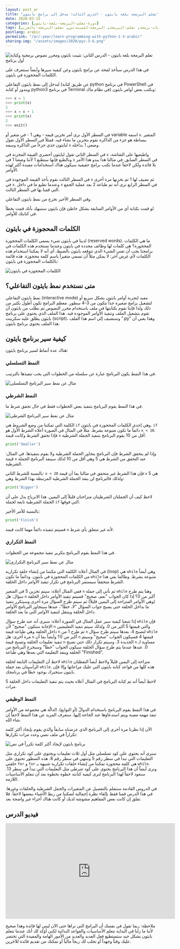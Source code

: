 ```yaml
---
layout: post_ar
title: "تعلم البرمجة بلغة بايثون - الدرس الثالث: مدخل إلى برامج بايثون"
date: 2020-03-15
categories: [دورة-تعلم-البرمجة-بلغة-بايثون] 
tags: [بايثون, برمجة, لغات-برمجة, تعلم-البرمجة, البرمجة-للمبتدئين, تعلم-البرمجة-بالعربي]
postlang: arabic 
permalink: "/ar/:year/learn-programming-with-python-1-3-arabic"
sharing-img: "/assets/images/2020/pyc-3-6.png"
---
```




![تعلم البرمجة بلغة بايثون - الدرس الثاني: تثبيت بايثون ومحرر نصوص برمجية وكتابة أول برنامج](/assets/images/2020/pyc-3-6.png)

في هذا الدرس سنأخذ لمحة عن برامج بايثون وعن كيفية سيرها وأيضاً سنتعرف على الكلمات المحجوزة في بايثون.

لندخل إلى نمط بايثون التفاعلي (عن طريق كتابة python في برنامج PowerShell في ويندوز أو كتابة python3 في برنامج Terminal في نظام ماك) ونكتب بعض أوامر بايثون:

```python
>>> x = 1
>>> print(x)
1
>>> x = x + 1
>>> print(x)
2
>>> exit()
```

في السطر الأول نرى أمر تخزين قيمة - وهي 1 - في متغير أو variable اسمه `x`. المتغير ببساطة هو جزء من الذاكرة نقوم بتخزين ما نشاء فيه. فمثلاً في السطر الأول نقول لبايثون خذي جزءاً من الذاكرة وسمه `x` وضعي 1 بداخله.

في السطر الثاني نقول لبايثون أحضري القيمة المخزنة في `x` واطبعيها على الشاشة، وبالطبع فإنها ستطبع 1 لأننا وضعنا 1 في `x` في السطر السابق. في مثالنا هذا يبدو هذا الأمر بلا فائدة ولكن لاحقاً عندما نكتب برامج حقيقية سيكون هناك استخدامات مفيدة أكثر لهذه الأوامر.

في السطر الثالث نقوم بأخذ القيمة الموجودة في `x` ثم نضيف لها 1 ثم نخزنها مرة أخرى في `x`. وعندما نطبع ما في داخل `x` في السطر الرابع نرى أنه تم طباعة 2 بعد عملية الجمع التي قمنا بها في السطر الثالث.

وفي السطر الأخير نخرج من نمط بايثون التفاعلي.

لو قمت بكتابة أي من الأوامر السابقة بشكل خاطئ فإن بايثون ستنبهك بأنك قمت بخطأ في كتابتك للأوامر.

## الكلمات المحجوزة في بايثون

لدينا في بايثون شيء يسمى الكلمات المحجوزة (reserved words). ما هي الكلمات المحجوزة؟ هي كلمات لها وظائف محددة في بايثون وعندما نستخدم هذه الكلمات في برامجنا يجب أن تعني الشيء الذي تتوقعه بايثون بالضبط، أي أنه لا يمكننا استخدام هذه الكلمات لأي غرض آخر: لا يمكن مثلاً أن تسمي متغيراً باسم كلمة محجوزة. هذه قائمة بالكلمات المحجوزة في بايثون:

![الكلمات المحجوزة في بايثون](/assets/images/2020/pyc-3-1.png)

## متى نستخدم نمط بايثون التفاعلي؟

نمط بايثون التفاعلي (interactive mode) مفيد لتجربة أوامر بايثون بشكل سريع أو لتشغيل برامج صغيرة جداً تتكون من 3-4 سطور. معظم البرامج تكون أطول بكثير من ذلك ولذا فإننا نقوم بكتابتها في ملف باستخدام محرر النصوص ثم نطلب من بايثون أن تقوم بتشغيل الملف وتنفيذ الأوامر الموجودة فيه. هذا الملف الذي يحتوي على برنامج بايثون يطلق عليه سكريبت (script)، وسنضيف إلى اسم هذا الملف ".py" وهذا يعني أن هذا الملف يحتوي برنامج بايثون.

## كيفية سير برنامج بايثون

هناك عدة أنماط لسير برنامج بايثون:

### النمط التسلسلي

في هذا النمط يكون البرنامج عبارة عن سلسلة من الخطوات التي يجب تنفيذها بالترتيب.

![مثال عن نمط سير البرنامج التسلسلي](/assets/images/2020/pyc-3-2.png)

### النمط الشرطي

في هذا النمط يقوم البرنامج بتنفيذ بعض الخطوات فقط في حال تحقق شرط ما.

![مثال عن نمط سير البرنامج الشرطي](/assets/images/2020/pyc-3-3.png)

الكلمة التي تمكننا من وضع الشروط هي `if` وهي إحدى الكلمات المحجوزة في بايثون. `if` دائماً ما تكون متبوعة بشرط. مثلاً في المثال في الصورة أعلاه الشرط الأول هو `x < 10`. فإذا تحقق الشرط وكانت قيمة `x` أقل من 10 يقوم البرنامج بتنفيذ الجملة الشرطية:

```python
print('Smaller')
```

وإذا لم يتحقق الشرط فإن البرنامج يتجاوز الجملة الشرطية ولا يقوم بتنفيذها. في المثال: قيمة `x` عند التحقق من الشرط هي 5 وهي أقل من 10 لذلك سينفذ البرنامج الجملة الشرطية.

بالنسبة للشرط الثاني: `x < 20` فإن هذا الشرط غير متحقق في مثالنا بما أن قيمة `x` هي 5 ولذلك فالبرنامج لن ينفذ الجملة الشرطية المرتبطة بهذا الشرط وهي:

```python
print('Bigger')
```

لاحظ كيف أن الجملتان الشرطيتان منزاحتان قليلاً إلى اليمين. هذا الانزياح يدل على أن الجملة الشرطية تابعة لجملة `if` التي فوقها.

بالنسبة للأمر الأخير:

```python
print('Finish')
```

فسيتم تنفيذه دائماً مهما كانت قيمة `x` لأنه غير متعلق بأي شرط.

### النمط التكراري

في هذا النمط يقوم البرنامج بتكرير تنفيذ مجموعة من الخطوات.

![مثال عن نمط سير البرنامج التكراري](/assets/images/2020/pyc-3-4.png)

في المثال أعلاه: الكلمة التي مكنتنا من إنشاء حلقة تكرارية (loop) هي `while` وهي أيضاً من الكلمات المحجوزة في بايثون. ودائماً ما تكون `while` متبوعة بشرط. وطالما بقي هذا الشرط متحققاً سيستمر البرنامج في تكرار تنفيذ الأوامر داخل الحلقة.

ففي المثال أعلاه: سيتم تخزين 5 في المتغير `n` ثم نأتي إلى جملة `while` وهنا يتم طرح سؤال: هل `n` أكبر من 0؟ إذا كان الجواب "نعم، صحيح" فسيتم تنفيذ الأوامر داخل الحلقة (وهي الأوامر المنزاحة إلى اليمين قليلاً) ثم سيتم طرح السؤال مرة أخرى وسيتكرر تنفيذ ما بداخل الحلقة حتى يصبح جواب السؤال "لا، خطأ"، عندها سيتجاوز البرنامج الأوامر داخل الحلقة وينتقل لتنفيذ الأوامر التي ما بعد الحلقة.

إذا تتبعنا كيفية سير عمل المثال في الصورة أعلاه: سنرى أنه عند طرح سؤال `while` فإن الإجابة ستكون "صحيح" لأن `n` والتي قيمتها 5 أكبر من 0، ولذلك سيتم تنفيذ التعليمتين داخل الحلقة وهي طباعة قيمة `n` ثم طرح 1 من `n` لتصبح 4. بعدها سيتم طرح سؤال `while` مرة أخرى: هل `n` أكبر من 0؟ وأيضاً بما أن `n` قيمتها 4 فسيكون الجواب "صحيح" وسيتم تنفيذ تعليمات الحلقة وتصبح قيمة `n` الجديدة 3. وسيتم تكرار ذلك حتى تصبح `n` مساوية لـ 0. عندها عندما يتم طرح سؤال الحلقة سيكون الجواب "خطأ" وسيخرج البرنامج من الحلقة وينفذ التعليمة التي بعدها وهي طباعة "Finished".

لاحظ أن التعليمات التابعة لحلقة `while` منزاحة إلى اليمين قليلاً ولاحظ أيضاً النقطتان الرأسيتان بعد جملة `while`. هذه كلها من قواعد كتابة بايثون التي عليك مراعاتها وإلا فإن بايثون ستخبرك بوجود خطأ في برنامجك.

لاحظ أيضاً أنه تم كتابة البرنامج في المثال أعلاه بحيث يتم تنفيذ التعليمات داخل الحلقة 5 مرات. 

### النمط الوظيفي

في هذا النمط يقوم البرنامج باستخدام الدوالّ (أو التوابع). الدالّة هي مجموعة من الأوامر تنفذ مهمة معينة ويتم استدعاؤها عند الحاجة إليها. سنعرف المزيد عن هذا النمط لاحقاً إن شاء الله.

الآن إذا نظرنا مرة أخرى إلى البرنامج الذي عرضناه سابقاً والذي يقوم بإيجاد أكثر كلمة تكراراً في ملف نصي وعدد مرات تكرارها:

![برنامج بايثون لإيجاد أكثر كلمة تكرراً في نص](/assets/images/2020/pyc-3-5.png)

سنرى أنه يحتوي على كود تسلسلي مثل أول ثلاث تعليمات ويحتوي على كود تكراري مثل التعليمات التي تبدأ في سطر رقم 5 وتنتهي في سطر رقم 8. هذه السطور تحتوي على حلقتي `for` و `for` هي كلمة محجوزة تمكننا من إنشاء حلقات تكرارية شبيهة بـ `while`. ونرى أيضاً أن هذا البرنامج يحتوي على كود شرطي مثل التعليمات التي تبدأ في سطر 13. سنعود لاحقاً لهذا البرنامج لنرى كيفية كتابته خطوة بخطوة بعد أن نتعلم الأساسيات اللازمة.

في الدروس القادمة سنتعلم بالتفصيل عن المتغيرات والجمل الشرطية والحلقات وغيرها. في هذا الدرس قمنا فقط بإلقاء نظرة إجمالية لتمكننا من ربط الأشياء ببعضها لاحقاً. فلا تقلق إن كانت بعض المفاهيم مشوشة لديك أو كانت هناك أجزاء غير واضحة بعد.

## فيديو الدرس

<iframe width="560" height="315" src="https://www.youtube.com/embed/5nv5FSGopLU" frameborder="0" allow="accelerometer; autoplay; encrypted-media; gyroscope; picture-in-picture" allowfullscreen></iframe>

ملاحظة: ربما تقول في نفسك أن البرامج التي تراها حتى الآن ليس لها فائدة وهذا صحيح لأننا ما زلنا في البداية نتعلم الأساسيات والقواعد البدائية لكني أؤكد لك أنك عندما تتعلم بايثون بشكل جيد ستستطيع فعل العديد والعديد من الأمور الهامة والمفيدة التي تختصر عليك وقتاً وجهداً أو تجلب لك ربحاً مالياً أو تمكنك من تقديم فائدة للآخرين.

